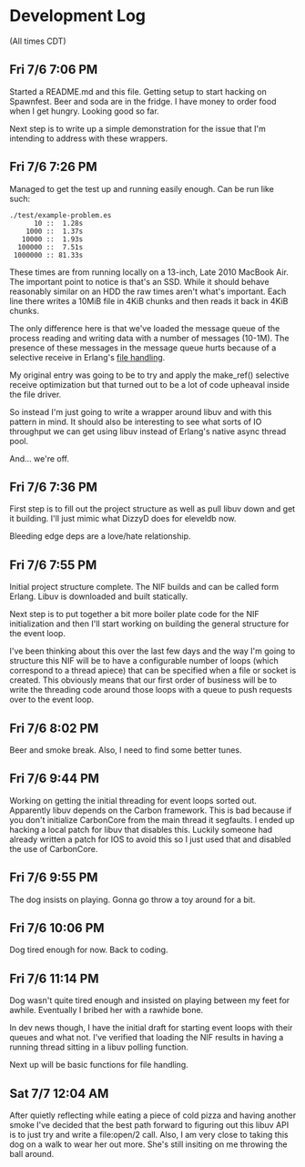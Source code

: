 Development Log
===============

(All times CDT)

Fri 7/6 7:06 PM
---------------

Started a README.md and this file. Getting setup to start hacking on
Spawnfest. Beer and soda are in the fridge. I have money to order food
when I get hungry. Looking good so far.

Next step is to write up a simple demonstration for the issue that I'm
intending to address with these wrappers.

Fri 7/6 7:26 PM
---------------

Managed to get the test up and running easily enough. Can be run like such:

    ./test/example-problem.es
          10 ::  1.28s
        1000 ::  1.37s
       10000 ::  1.93s
      100000 ::  7.51s
     1000000 :: 81.33s

These times are from running locally on a 13-inch, Late 2010 MacBook Air.
The important point to notice is that's an SSD. While it should behave
reasonably similar on an HDD the raw times aren't what's important. Each
line there writes a 10MiB file in 4KiB chunks and then reads it back in
4KiB chunks.

The only difference here is that we've loaded the message queue of the
process reading and writing data with a number of messages (10-1M). The
presence of these messages in the message queue hurts because of a selective
receive in Erlang's [file handling][file_handling].

My original entry was going to be to try and apply the make\_ref()
selective receive optimization but that turned out to be a lot of
code upheaval inside the file driver.

So instead I'm just going to write a wrapper around libuv and with this
pattern in mind. It should also be interesting to see what sorts of IO
throughput we can get using libuv instead of Erlang's native async
thread pool.

And... we're off.

[file_handling]: https://github.com/erlang/otp/blob/maint/erts/preloaded/src/prim_file.erl#L1032-1044

Fri 7/6 7:36 PM
---------------

First step is to fill out the project structure as well as pull libuv down
and get it building. I'll just mimic what DizzyD does for eleveldb now.

Bleeding edge deps are a love/hate relationship.

Fri 7/6 7:55 PM
---------------

Initial project structure complete. The NIF builds and can be called form
Erlang. Libuv is downloaded and built statically.

Next step is to put together a bit more boiler plate code for the NIF
initialization and then I'll start working on building the general
structure for the event loop.

I've been thinking about this over the last few days and the way I'm going
to structure this NIF will be to have a configurable number of loops (which
correspond to a thread apiece) that can be specified when a file or socket
is created. This obviously means that our first order of business will be
to write the threading code around those loops with a queue to push
requests over to the event loop.

Fri 7/6 8:02 PM
---------------

Beer and smoke break. Also, I need to find some better tunes.

Fri 7/6 9:44 PM
---------------

Working on getting the initial threading for event loops sorted out.
Apparently libuv depends on the Carbon framework. This is bad because if
you don't initialize CarbonCore from the main thread it segfaults. I ended
up hacking a local patch for libuv that disables this. Luckily someone had
already written a patch for IOS to avoid this so I just used that and
disabled the use of CarbonCore.

Fri 7/6 9:55 PM
---------------

The dog insists on playing. Gonna go throw a toy around for a bit.

Fri 7/6 10:06 PM
----------------

Dog tired enough for now. Back to coding.

Fri 7/6 11:14 PM
----------------

Dog wasn't quite tired enough and insisted on playing between my feet for
awhile. Eventually I bribed her with a rawhide bone.

In dev news though, I have the initial draft for starting event loops with
their queues and what not. I've verified that loading the NIF results in
having a running thread sitting in a libuv polling function.

Next up will be basic functions for file handling.

Sat 7/7 12:04 AM
----------------

After quietly reflecting while eating a piece of cold pizza and having another
smoke I've decided that the best path forward to figuring out this libuv
API is to just try and write a file:open/2 call. Also, I am very close to
taking this dog on a walk to wear her out more. She's still insiting on
me throwing the ball around.
